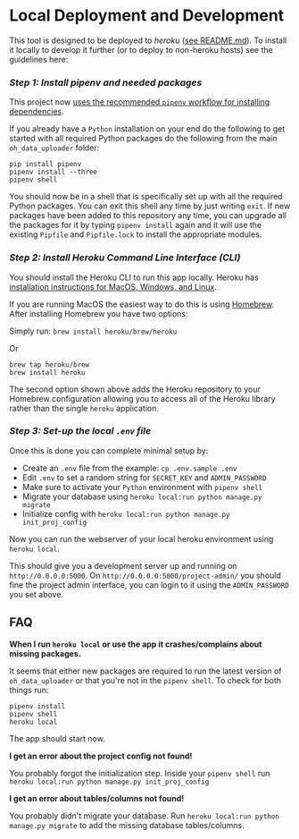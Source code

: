 # Local Deployment and Development

This tool is designed to be deployed to *heroku* ([see README.md](https://github.com/OpenHumans/oh-app-demo/blob/master/README.md)). To install it
locally to develop it further (or to deploy to non-heroku hosts) see the guidelines here:

### *Step 1: Install pipenv and needed packages*

This project now [uses the recommended `pipenv` workflow for installing dependencies](http://pipenv.readthedocs.io/en/latest/).

If you already have a `Python` installation on your end do the following to get started with all required Python packages do the following from the main `oh_data_uploader` folder:

```
pip install pipenv
pipenv install --three
pipenv shell
```

You should now be in a shell that is specifically set up with all the required Python packages. You can exit this shell any time by just writing `exit`. If new packages have been added to this repository any time, you can upgrade all the packages for it by typing `pipenv install` again and it will use the existing `Pipfile` and `Pipfile.lock` to install the appropriate modules.

### *Step 2: Install Heroku Command Line Interface (CLI)*

You should install the Heroku CLI to run this app locally.
Heroku has [installation instructions for MacOS, Windows, and Linux](https://devcenter.heroku.com/articles/heroku-cli#download-and-install).

If you are running MacOS the easiest way to do this is using [Homebrew](https://brew.sh/). After installing Homebrew you have two options:

Simply run:
`brew install heroku/brew/heroku`

Or

```
brew tap heroku/brew
brew install heroku
```

The second option shown above adds the Heroku repository to your Homebrew configuration allowing you to access all of the Heroku library rather than the single `heroku` application.

### *Step 3: Set-up the local `.env` file*
Once this is done you can complete minimal setup by:
* Create an `.env` file from the example: `cp .env.sample .env`
* Edit `.env` to set a random string for `SECRET_KEY` and `ADMIN_PASSWORD`
* Make sure to activate your `Python` environment with `pipenv shell`
* Migrate your database using `heroku local:run python manage.py migrate`
* Initialize config with `heroku local:run python manage.py init_proj_config`

Now you can run the webserver of your local heroku environment using `heroku local`.

This should give you a development server up and running on `http://0.0.0.0:5000`.
On `http://0.0.0.0:5000/project-admin/` you should fine the project admin interface,
you can login to it using the `ADMIN_PASSWORD` you set above.


## FAQ

**When I run `heroku local` or use the app it crashes/complains about missing packages.**

It seems that either new packages are required to run the latest version of `oh_data_uploader` or that you're not in the `pipenv shell`. To check for both things run:

```
pipenv install
pipenv shell
heroku local
```
The app should start now.

**I get an error about the project config not found!**

You probably forgot the initialization step. Inside your `pipenv shell` run `heroku local:run python manage.py init_proj_config`

**I get an error about tables/columns not found!**

You probably didn't migrate your database. Run `heroku local:run python manage.py migrate` to add the missing database tables/columns.
